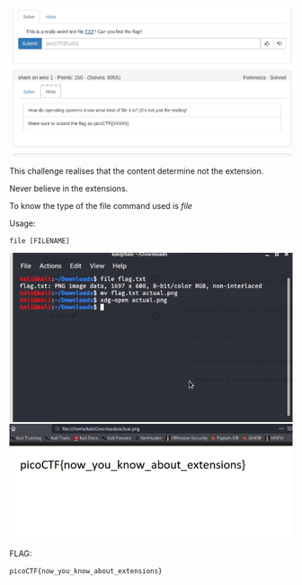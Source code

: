 ![](./images/question.png)
![](./images/hint.png)

This challenge realises that the content determine not the extension.

Never believe in the extensions.

To know the type of the file command used is *file*

Usage:
```
file [FILENAME]
```
![](./images/img1.png)
![](./images/img2.png)


FLAG:
```
picoCTF{now_you_know_about_extensions}
```

